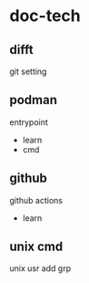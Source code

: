 
# doc-tech


## difft

git setting


## podman

entrypoint
- learn
- cmd


## github

github actions
- learn


## unix cmd

unix usr add grp


